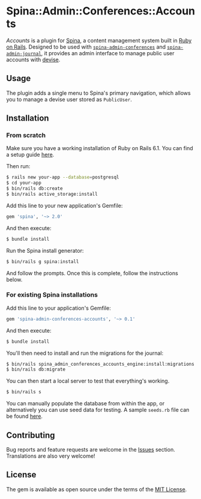 # Spina::Admin::Conferences::Accounts
*Accounts* is a plugin for [Spina](https://www.spinacms.com/), a content management system built in [Ruby on Rails](http://rubyonrails.org/). Designed to be used with [`spina-admin-conferences`]() and [`spina-admin-journal`](), it provides an admin interface to manage public user accounts with [devise]().

## Usage
The plugin adds a single menu to Spina's primary navigation, which allows you to manage a devise user stored as `PublicUser`.

## Installation

### From scratch
Make sure you have a working installation of Ruby on Rails 6.1. You can find a setup guide [here](https://guides.rubyonrails.org/getting_started.html).

Then run:

```bash
$ rails new your-app --database=postgresql
$ cd your-app
$ bin/rails db:create
$ bin/rails active_storage:install
```

Add this line to your new application's Gemfile:

```ruby
gem 'spina', '~> 2.0'
```

And then execute:

```bash
$ bundle install
```

Run the Spina install generator:

```bash
$ bin/rails g spina:install
```

And follow the prompts. Once this is complete, follow the instructions below.

### For existing Spina installations
Add this line to your application's Gemfile:

```ruby
gem 'spina-admin-conferences-accounts', '~> 0.1'
```

And then execute:

```bash
$ bundle install
```

You'll then need to install and run the migrations for the journal:

```bash
$ bin/rails spina_admin_conferences_accounts_engine:install:migrations
$ bin/rails db:migrate
```

You can then start a local server to test that everything's working.

```bash
$ bin/rails s
```

You can manually populate the database from within the app, or alternatively you can use seed data for testing. A sample `seeds.rb` file can be found [here](../master/test/dummy/db/seeds.rb).

## Contributing
Bug reports and feature requests are welcome in the [Issues](https://github.com/louis-vs/spina-admin-journal/issues) section. Translations are also very welcome!

## License
The gem is available as open source under the terms of the [MIT License](https://opensource.org/licenses/MIT).
